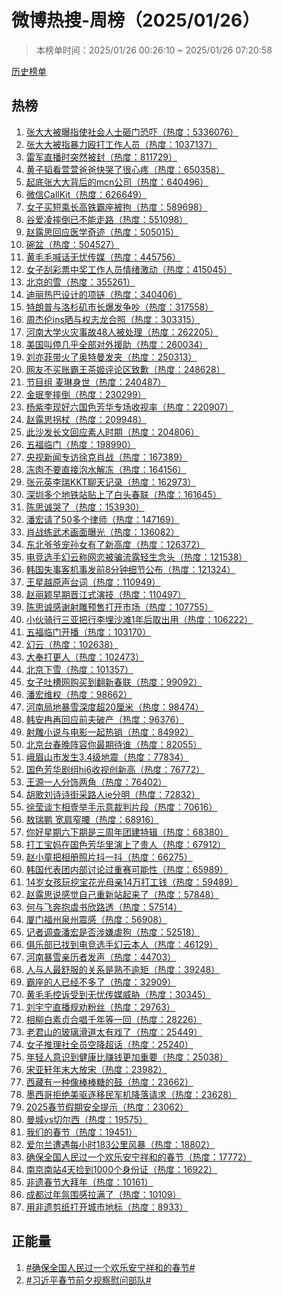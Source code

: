<h1>
微博热搜-周榜（2025/01/26）
</h1>
<blockquote>
<p>
本榜单时间：2025/01/26 00:26:10 ~ 2025/01/26 07:20:58
</p>
</blockquote>
<p>
<a href="https://github.com/daifee/weibo-hot-search/tree/main/archives/weekly">历史榜单</a>
</p>
<h2>
热榜
</h2>
<ol>

<li>
<a href="https://s.weibo.com/weibo?q=%23%E5%BC%A0%E5%A4%A7%E5%A4%A7%E8%A2%AB%E6%9B%9D%E6%8C%87%E4%BD%BF%E7%A4%BE%E4%BC%9A%E4%BA%BA%E5%A3%AB%E7%A0%B8%E9%97%A8%E6%81%90%E5%90%93%23" target="weibo">
张大大被曝指使社会人士砸门恐吓（热度：5336076）
</a>
</li>

<li>
<a href="https://s.weibo.com/weibo?q=%23%E5%BC%A0%E5%A4%A7%E5%A4%A7%E8%A2%AB%E6%8C%87%E6%9A%B4%E5%8A%9B%E6%AE%B4%E6%89%93%E5%B7%A5%E4%BD%9C%E4%BA%BA%E5%91%98%23" target="weibo">
张大大被指暴力殴打工作人员（热度：1037137）
</a>
</li>

<li>
<a href="https://s.weibo.com/weibo?q=%23%E9%9B%B7%E5%86%9B%E7%9B%B4%E6%92%AD%E6%97%B6%E7%AA%81%E7%84%B6%E8%A2%AB%E5%B0%81%23" target="weibo">
雷军直播时突然被封（热度：811729）
</a>
</li>

<li>
<a href="https://s.weibo.com/weibo?q=%23%E9%BB%84%E5%AD%90%E9%9F%AC%E7%9C%8B%E8%90%B1%E8%90%B1%E7%88%B8%E7%88%B8%E5%BF%AB%E5%93%AD%E4%BA%86%E5%BE%88%E5%BF%83%E7%96%BC%23" target="weibo">
黄子韬看萱萱爸爸快哭了很心疼（热度：650358）
</a>
</li>

<li>
<a href="https://s.weibo.com/weibo?q=%23%E8%B5%B7%E5%BA%95%E5%BC%A0%E5%A4%A7%E5%A4%A7%E8%83%8C%E5%90%8E%E7%9A%84mcn%E5%85%AC%E5%8F%B8%23" target="weibo">
起底张大大背后的mcn公司（热度：640496）
</a>
</li>

<li>
<a href="https://s.weibo.com/weibo?q=%23%E5%BE%AE%E4%BF%A1CallKit%23" target="weibo">
微信CallKit（热度：626649）
</a>
</li>

<li>
<a href="https://s.weibo.com/weibo?q=%23%E5%A5%B3%E5%AD%90%E4%B9%B0%E7%9F%AD%E4%B9%98%E9%95%BF%E9%AB%98%E9%93%81%E9%9C%B8%E5%BA%A7%E8%A2%AB%E6%8B%98%23" target="weibo">
女子买短乘长高铁霸座被拘（热度：589698）
</a>
</li>

<li>
<a href="https://s.weibo.com/weibo?q=%23%E8%B0%B7%E7%88%B1%E5%87%8C%E6%91%94%E5%80%92%E5%B7%B2%E4%B8%8D%E8%83%BD%E8%B5%B0%E8%B7%AF%23" target="weibo">
谷爱凌摔倒已不能走路（热度：551098）
</a>
</li>

<li>
<a href="https://s.weibo.com/weibo?q=%23%E8%B5%B5%E9%9C%B2%E6%80%9D%E5%9B%9E%E5%BA%94%E5%8C%BB%E5%AD%A6%E5%A5%87%E8%BF%B9%23" target="weibo">
赵露思回应医学奇迹（热度：505015）
</a>
</li>

<li>
<a href="https://s.weibo.com/weibo?q=%23%E7%A2%97%E7%9B%86%23" target="weibo">
碗盆（热度：504527）
</a>
</li>

<li>
<a href="https://s.weibo.com/weibo?q=%23%E9%BB%84%E6%AF%9B%E6%AF%9B%E5%96%8A%E8%AF%9D%E6%97%A0%E5%BF%A7%E4%BC%A0%E5%AA%92%23" target="weibo">
黄毛毛喊话无忧传媒（热度：445756）
</a>
</li>

<li>
<a href="https://s.weibo.com/weibo?q=%23%E5%A5%B3%E5%AD%90%E5%88%AE%E5%BD%A9%E7%A5%A8%E4%B8%AD%E5%A5%96%E5%B7%A5%E4%BD%9C%E4%BA%BA%E5%91%98%E6%83%85%E7%BB%AA%E6%BF%80%E5%8A%A8%23" target="weibo">
女子刮彩票中奖工作人员情绪激动（热度：415045）
</a>
</li>

<li>
<a href="https://s.weibo.com/weibo?q=%23%E5%8C%97%E4%BA%AC%E7%9A%84%E9%9B%AA%23" target="weibo">
北京的雪（热度：355261）
</a>
</li>

<li>
<a href="https://s.weibo.com/weibo?q=%23%E8%BF%AA%E4%B8%BD%E7%83%AD%E5%B7%B4%E8%AE%BE%E8%AE%A1%E7%9A%84%E9%A1%B9%E9%93%BE%23" target="weibo">
迪丽热巴设计的项链（热度：340406）
</a>
</li>

<li>
<a href="https://s.weibo.com/weibo?q=%23%E7%89%B9%E6%9C%97%E6%99%AE%E4%B8%8E%E6%B4%9B%E6%9D%89%E7%9F%B6%E5%B8%82%E9%95%BF%E7%88%86%E5%8F%91%E4%BA%89%E5%90%B5%23" target="weibo">
特朗普与洛杉矶市长爆发争吵（热度：317558）
</a>
</li>

<li>
<a href="https://s.weibo.com/weibo?q=%23%E5%91%A8%E6%9D%B0%E4%BC%A6ins%E6%99%92%E4%B8%8E%E6%9D%83%E5%BF%97%E9%BE%99%E5%90%88%E7%85%A7%23" target="weibo">
周杰伦ins晒与权志龙合照（热度：303315）
</a>
</li>

<li>
<a href="https://s.weibo.com/weibo?q=%23%E6%B2%B3%E5%8D%97%E5%A4%A7%E5%AD%A6%E7%81%AB%E7%81%BE%E4%BA%8B%E6%95%8548%E4%BA%BA%E8%A2%AB%E5%A4%84%E7%90%86%23" target="weibo">
河南大学火灾事故48人被处理（热度：262205）
</a>
</li>

<li>
<a href="https://s.weibo.com/weibo?q=%23%E7%BE%8E%E5%9B%BD%E5%8F%AB%E5%81%9C%E5%87%A0%E4%B9%8E%E5%85%A8%E9%83%A8%E5%AF%B9%E5%A4%96%E6%8F%B4%E5%8A%A9%23" target="weibo">
美国叫停几乎全部对外援助（热度：260034）
</a>
</li>

<li>
<a href="https://s.weibo.com/weibo?q=%23%E5%88%98%E4%BA%A6%E8%8F%B2%E5%B8%A6%E7%81%AB%E4%BA%86%E5%A5%A5%E7%89%B9%E6%9B%BC%E5%8F%91%E5%A4%B9%23" target="weibo">
刘亦菲带火了奥特曼发夹（热度：250313）
</a>
</li>

<li>
<a href="https://s.weibo.com/weibo?q=%23%E7%BD%91%E5%8F%8B%E4%B8%8D%E4%B9%B0%E8%B4%A6%E9%9C%B8%E7%8E%8B%E8%8C%B6%E5%A7%AC%E8%AF%84%E8%AE%BA%E5%8C%BA%E8%87%B4%E6%AD%89%23" target="weibo">
网友不买账霸王茶姬评论区致歉（热度：248628）
</a>
</li>

<li>
<a href="https://s.weibo.com/weibo?q=%23%E8%8A%82%E7%9B%AE%E7%BB%84%20%E9%BA%A6%E7%90%B3%E8%BA%AB%E4%B8%96%23" target="weibo">
节目组 麦琳身世（热度：240487）
</a>
</li>

<li>
<a href="https://s.weibo.com/weibo?q=%23%E9%87%91%E7%8F%89%E5%A5%8E%E6%91%94%E5%80%92%23" target="weibo">
金珉奎摔倒（热度：230299）
</a>
</li>

<li>
<a href="https://s.weibo.com/weibo?q=%23%E6%9D%A8%E7%B4%AB%E6%9D%8E%E7%8E%B0%E5%A5%BD%E5%85%AD%E5%9B%BD%E8%89%B2%E8%8A%B3%E5%8D%8E%E4%B8%93%E5%9C%BA%E6%94%B6%E8%A7%86%E7%8E%87%23" target="weibo">
杨紫李现好六国色芳华专场收视率（热度：220907）
</a>
</li>

<li>
<a href="https://s.weibo.com/weibo?q=%23%E8%B5%B5%E9%9C%B2%E6%80%9D%E6%8B%90%E6%9D%96%23" target="weibo">
赵露思拐杖（热度：209948）
</a>
</li>

<li>
<a href="https://s.weibo.com/weibo?q=%23%E6%AD%A4%E6%B2%99%E5%8F%91%E9%95%BF%E6%96%87%E5%9B%9E%E5%BA%94%E7%B4%A0%E4%BA%BA%E6%97%B6%E6%9C%9F%23" target="weibo">
此沙发长文回应素人时期（热度：204806）
</a>
</li>

<li>
<a href="https://s.weibo.com/weibo?q=%23%E4%BA%94%E7%A6%8F%E4%B8%B4%E9%97%A8%23" target="weibo">
五福临门（热度：198990）
</a>
</li>

<li>
<a href="https://s.weibo.com/weibo?q=%23%E5%A4%AE%E8%A7%86%E6%96%B0%E9%97%BB%E4%B8%93%E8%AE%BF%E5%BE%90%E5%85%8B%E8%82%96%E6%88%98%23" target="weibo">
央视新闻专访徐克肖战（热度：167389）
</a>
</li>

<li>
<a href="https://s.weibo.com/weibo?q=%23%E5%86%BB%E8%82%89%E4%B8%8D%E8%A6%81%E7%9B%B4%E6%8E%A5%E6%B3%A1%E6%B0%B4%E8%A7%A3%E5%86%BB%23" target="weibo">
冻肉不要直接泡水解冻（热度：164156）
</a>
</li>

<li>
<a href="https://s.weibo.com/weibo?q=%23%E5%BC%A0%E5%85%83%E8%8B%B1%E6%9D%8E%E7%91%9EKKT%E8%81%8A%E5%A4%A9%E8%AE%B0%E5%BD%95%23" target="weibo">
张元英李瑞KKT聊天记录（热度：162973）
</a>
</li>

<li>
<a href="https://s.weibo.com/weibo?q=%23%E6%B7%B1%E5%9C%B3%E5%A4%9A%E4%B8%AA%E5%9C%B0%E9%93%81%E7%AB%99%E8%B4%B4%E4%B8%8A%E4%BA%86%E7%99%BD%E5%A4%B4%E6%98%A5%E8%81%94%23" target="weibo">
深圳多个地铁站贴上了白头春联（热度：161645）
</a>
</li>

<li>
<a href="https://s.weibo.com/weibo?q=%23%E9%99%88%E6%80%9D%E8%AF%9A%E5%93%AD%E4%BA%86%23" target="weibo">
陈思诚哭了（热度：153930）
</a>
</li>

<li>
<a href="https://s.weibo.com/weibo?q=%23%E6%BD%98%E5%AE%8F%E8%AF%B7%E4%BA%8650%E5%A4%9A%E4%B8%AA%E5%BE%8B%E5%B8%88%23" target="weibo">
潘宏请了50多个律师（热度：147169）
</a>
</li>

<li>
<a href="https://s.weibo.com/weibo?q=%23%E8%82%96%E6%88%98%E7%BB%83%E6%AD%A6%E6%9C%AF%E7%94%BB%E9%9D%A2%E6%9B%9D%E5%85%89%23" target="weibo">
肖战练武术画面曝光（热度：136082）
</a>
</li>

<li>
<a href="https://s.weibo.com/weibo?q=%23%E4%B8%9C%E5%8C%97%E7%88%B7%E7%88%B7%E5%AE%A0%E5%AD%99%E5%A5%B3%E6%9C%89%E4%BA%86%E6%96%B0%E9%AB%98%E5%BA%A6%23" target="weibo">
东北爷爷宠孙女有了新高度（热度：126372）
</a>
</li>

<li>
<a href="https://s.weibo.com/weibo?q=%23%E7%94%B5%E7%AB%9E%E9%80%89%E6%89%8B%E5%B9%BB%E4%BA%91%E7%A7%B0%E7%BD%91%E6%81%8B%E8%A2%AB%E9%AA%97%E6%B5%81%E9%9C%B2%E8%BD%BB%E7%94%9F%E5%BF%B5%E5%A4%B4%23" target="weibo">
电竞选手幻云称网恋被骗流露轻生念头（热度：121538）
</a>
</li>

<li>
<a href="https://s.weibo.com/weibo?q=%23%E9%9F%A9%E5%9B%BD%E5%A4%B1%E4%BA%8B%E5%AE%A2%E6%9C%BA%E4%BA%8B%E5%8F%91%E5%89%8D8%E5%88%86%E9%92%9F%E7%BB%86%E8%8A%82%E5%85%AC%E5%B8%83%23" target="weibo">
韩国失事客机事发前8分钟细节公布（热度：121324）
</a>
</li>

<li>
<a href="https://s.weibo.com/weibo?q=%23%E7%8E%8B%E6%98%9F%E8%B6%8A%E5%8E%9F%E5%A3%B0%E5%8F%B0%E8%AF%8D%23" target="weibo">
王星越原声台词（热度：110949）
</a>
</li>

<li>
<a href="https://s.weibo.com/weibo?q=%23%E8%B5%B5%E4%B8%BD%E9%A2%96%E6%97%A9%E6%9C%9F%E6%99%8B%E6%B1%9F%E5%BC%8F%E6%BC%94%E6%8A%80%23" target="weibo">
赵丽颖早期晋江式演技（热度：110497）
</a>
</li>

<li>
<a href="https://s.weibo.com/weibo?q=%23%E9%99%88%E6%80%9D%E8%AF%9A%E6%84%9F%E8%B0%A2%E5%B0%84%E9%9B%95%E9%A2%84%E5%94%AE%E6%89%93%E5%BC%80%E5%B8%82%E5%9C%BA%23" target="weibo">
陈思诚感谢射雕预售打开市场（热度：107755）
</a>
</li>

<li>
<a href="https://s.weibo.com/weibo?q=%23%E5%B0%8F%E4%BC%99%E9%AA%91%E8%A1%8C%E4%B8%89%E4%BA%9A%E6%8A%8A%E8%A1%8C%E6%9D%8E%E5%9F%8B%E6%B2%99%E6%BB%A91%E5%B9%B4%E5%90%8E%E5%8F%96%E5%87%BA%E7%94%A8%23" target="weibo">
小伙骑行三亚把行李埋沙滩1年后取出用（热度：106222）
</a>
</li>

<li>
<a href="https://s.weibo.com/weibo?q=%23%E4%BA%94%E7%A6%8F%E4%B8%B4%E9%97%A8%E5%BC%80%E6%92%AD%23" target="weibo">
五福临门开播（热度：103170）
</a>
</li>

<li>
<a href="https://s.weibo.com/weibo?q=%23%E5%B9%BB%E4%BA%91%23" target="weibo">
幻云（热度：102638）
</a>
</li>

<li>
<a href="https://s.weibo.com/weibo?q=%23%E5%A4%A7%E5%A5%89%E6%89%93%E6%9B%B4%E4%BA%BA%23" target="weibo">
大奉打更人（热度：102473）
</a>
</li>

<li>
<a href="https://s.weibo.com/weibo?q=%23%E5%8C%97%E4%BA%AC%E4%B8%8B%E9%9B%AA%23" target="weibo">
北京下雪（热度：101357）
</a>
</li>

<li>
<a href="https://s.weibo.com/weibo?q=%23%E5%A5%B3%E5%AD%90%E5%90%90%E6%A7%BD%E7%BD%91%E8%B4%AD%E4%B9%B0%E5%88%B0%E7%BF%BB%E6%96%B0%E6%98%A5%E8%81%94%23" target="weibo">
女子吐槽网购买到翻新春联（热度：99092）
</a>
</li>

<li>
<a href="https://s.weibo.com/weibo?q=%23%E6%BD%98%E5%AE%8F%E7%BB%B4%E6%9D%83%23" target="weibo">
潘宏维权（热度：98662）
</a>
</li>

<li>
<a href="https://s.weibo.com/weibo?q=%23%E6%B2%B3%E5%8D%97%E5%B1%80%E5%9C%B0%E6%9A%B4%E9%9B%AA%E6%B7%B1%E5%BA%A6%E8%B6%8520%E5%8E%98%E7%B1%B3%23" target="weibo">
河南局地暴雪深度超20厘米（热度：98474）
</a>
</li>

<li>
<a href="https://s.weibo.com/weibo?q=%23%E9%9F%A9%E5%AE%89%E5%86%89%E5%86%8D%E5%9B%9E%E5%BA%94%E5%89%8D%E5%A4%AB%E7%A0%B4%E4%BA%A7%23" target="weibo">
韩安冉再回应前夫破产（热度：96376）
</a>
</li>

<li>
<a href="https://s.weibo.com/weibo?q=%23%E5%B0%84%E9%9B%95%E5%B0%8F%E8%AF%B4%E4%B8%8E%E7%94%B5%E5%BD%B1%E4%B8%80%E8%B5%B7%E7%83%AD%E9%94%80%23" target="weibo">
射雕小说与电影一起热销（热度：84992）
</a>
</li>

<li>
<a href="https://s.weibo.com/weibo?q=%23%E5%8C%97%E4%BA%AC%E5%8F%B0%E6%98%A5%E6%99%9A%E9%98%B5%E5%AE%B9%E4%BD%A0%E6%9C%80%E6%9C%9F%E5%BE%85%E8%B0%81%23" target="weibo">
北京台春晚阵容你最期待谁（热度：82055）
</a>
</li>

<li>
<a href="https://s.weibo.com/weibo?q=%23%E5%B3%A8%E7%9C%89%E5%B1%B1%E5%B8%82%E5%8F%91%E7%94%9F3.4%E7%BA%A7%E5%9C%B0%E9%9C%87%23" target="weibo">
峨眉山市发生3.4级地震（热度：77834）
</a>
</li>

<li>
<a href="https://s.weibo.com/weibo?q=%23%E5%9B%BD%E8%89%B2%E8%8A%B3%E5%8D%8E%E5%89%A7%E7%BB%84hi6%E6%94%B6%E8%A7%86%E5%88%9B%E6%96%B0%E9%AB%98%23" target="weibo">
国色芳华剧组hi6收视创新高（热度：76772）
</a>
</li>

<li>
<a href="https://s.weibo.com/weibo?q=%23%E7%8E%8B%E6%BA%90%E4%B8%80%E4%BA%BA%E5%88%86%E9%A5%B0%E4%B8%A4%E8%A7%92%23" target="weibo">
王源一人分饰两角（热度：76402）
</a>
</li>

<li>
<a href="https://s.weibo.com/weibo?q=%23%E8%83%A1%E6%AD%8C%E5%88%98%E8%AF%97%E8%AF%97%E8%A1%97%E9%87%87%E8%B7%AF%E4%BA%BAie%E5%88%86%E6%98%8E%23" target="weibo">
胡歌刘诗诗街采路人ie分明（热度：72832）
</a>
</li>

<li>
<a href="https://s.weibo.com/weibo?q=%23%E5%BE%90%E8%8E%B9%E8%B0%88%E5%8D%9E%E7%9B%B8%E5%A3%B9%E4%B8%BE%E6%89%8B%E7%A4%BA%E6%84%8F%E8%A3%81%E5%88%A4%E7%89%87%E6%AE%B5%23" target="weibo">
徐莹谈卞相壹举手示意裁判片段（热度：70616）
</a>
</li>

<li>
<a href="https://s.weibo.com/weibo?q=%23%E6%95%96%E7%91%9E%E9%B9%8F%20%E5%AE%BD%E8%82%A9%E7%AA%84%E8%85%B0%23" target="weibo">
敖瑞鹏 宽肩窄腰（热度：68916）
</a>
</li>

<li>
<a href="https://s.weibo.com/weibo?q=%23%E4%BD%A0%E5%A5%BD%E6%98%9F%E6%9C%9F%E5%85%AD%E4%B8%8B%E6%9C%9F%E6%98%AF%E4%B8%89%E5%91%A8%E5%B9%B4%E5%9B%A2%E5%BB%BA%E7%89%B9%E8%BE%91%23" target="weibo">
你好星期六下期是三周年团建特辑（热度：68380）
</a>
</li>

<li>
<a href="https://s.weibo.com/weibo?q=%23%E6%89%93%E5%B7%A5%E5%AE%9D%E5%A6%88%E5%9C%A8%E5%9B%BD%E8%89%B2%E8%8A%B3%E5%8D%8E%E9%87%8C%E6%BC%94%E4%B8%8A%E4%BA%86%E8%B4%B5%E4%BA%BA%23" target="weibo">
打工宝妈在国色芳华里演上了贵人（热度：67912）
</a>
</li>

<li>
<a href="https://s.weibo.com/weibo?q=%23%E8%B5%B5%E5%B0%8F%E7%AB%A5%E6%8A%8A%E7%9B%B8%E5%86%8C%E7%85%A7%E7%89%87%E6%8A%96%E4%B8%80%E6%8A%96%23" target="weibo">
赵小童把相册照片抖一抖（热度：66275）
</a>
</li>

<li>
<a href="https://s.weibo.com/weibo?q=%23%E9%9F%A9%E5%9B%BD%E4%BB%A3%E8%A1%A8%E5%9B%A2%E5%86%85%E9%83%A8%E8%AE%A8%E8%AE%BA%E8%BF%87%E9%87%8D%E8%B5%9B%E5%8F%AF%E8%83%BD%E6%80%A7%23" target="weibo">
韩国代表团内部讨论过重赛可能性（热度：65989）
</a>
</li>

<li>
<a href="https://s.weibo.com/weibo?q=%2314%E5%B2%81%E5%A5%B3%E5%AD%A9%E7%8E%A9%E6%8C%96%E5%AE%9D%E8%8A%B1%E5%85%89%E6%AF%8D%E4%BA%B214%E4%B8%87%E6%89%93%E5%B7%A5%E9%92%B1%23" target="weibo">
14岁女孩玩挖宝花光母亲14万打工钱（热度：59489）
</a>
</li>

<li>
<a href="https://s.weibo.com/weibo?q=%23%E8%B5%B5%E9%9C%B2%E6%80%9D%E8%AF%B4%E6%84%9F%E8%A7%89%E8%87%AA%E5%B7%B1%E9%87%8D%E6%96%B0%E7%AB%99%E8%B5%B7%E6%9D%A5%E4%BA%86%23" target="weibo">
赵露思说感觉自己重新站起来了（热度：57848）
</a>
</li>

<li>
<a href="https://s.weibo.com/weibo?q=%23%E4%BD%95%E4%B8%8E%E9%A3%9E%E5%A5%94%E6%8A%B1%E8%99%9E%E4%B9%A6%E6%AC%A3%E8%B7%AF%E9%80%8F%23" target="weibo">
何与飞奔抱虞书欣路透（热度：57514）
</a>
</li>

<li>
<a href="https://s.weibo.com/weibo?q=%23%E5%8E%A6%E9%97%A8%E7%A6%8F%E5%B7%9E%E6%B3%89%E5%B7%9E%E9%9C%87%E6%84%9F%23" target="weibo">
厦门福州泉州震感（热度：56908）
</a>
</li>

<li>
<a href="https://s.weibo.com/weibo?q=%23%E8%AE%B0%E8%80%85%E8%B0%83%E6%9F%A5%E6%BD%98%E5%AE%8F%E6%98%AF%E5%90%A6%E6%B6%89%E5%AB%8C%E8%99%90%E7%8B%97%23" target="weibo">
记者调查潘宏是否涉嫌虐狗（热度：52518）
</a>
</li>

<li>
<a href="https://s.weibo.com/weibo?q=%23%E4%BF%B1%E4%B9%90%E9%83%A8%E5%B7%B2%E6%89%BE%E5%88%B0%E7%94%B5%E7%AB%9E%E9%80%89%E6%89%8B%E5%B9%BB%E4%BA%91%E6%9C%AC%E4%BA%BA%23" target="weibo">
俱乐部已找到电竞选手幻云本人（热度：46129）
</a>
</li>

<li>
<a href="https://s.weibo.com/weibo?q=%23%E6%B2%B3%E5%8D%97%E6%9A%B4%E9%9B%AA%E4%BA%B2%E5%8E%86%E8%80%85%E5%8F%91%E5%A3%B0%23" target="weibo">
河南暴雪亲历者发声（热度：44703）
</a>
</li>

<li>
<a href="https://s.weibo.com/weibo?q=%23%E4%BA%BA%E4%B8%8E%E4%BA%BA%E6%9C%80%E8%88%92%E6%9C%8D%E7%9A%84%E5%85%B3%E7%B3%BB%E6%98%AF%E7%86%9F%E4%B8%8D%E9%80%BE%E7%9F%A9%23" target="weibo">
人与人最舒服的关系是熟不逾矩（热度：39248）
</a>
</li>

<li>
<a href="https://s.weibo.com/weibo?q=%23%E9%9C%B8%E5%BA%A7%E7%9A%84%E4%BA%BA%E5%B7%B2%E7%BB%8F%E4%B8%8D%E5%A4%9A%E4%BA%86%23" target="weibo">
霸座的人已经不多了（热度：32909）
</a>
</li>

<li>
<a href="https://s.weibo.com/weibo?q=%23%E9%BB%84%E6%AF%9B%E6%AF%9B%E6%8E%A7%E8%AF%89%E5%8F%97%E5%88%B0%E6%97%A0%E5%BF%A7%E4%BC%A0%E5%AA%92%E5%A8%81%E8%83%81%23" target="weibo">
黄毛毛控诉受到无忧传媒威胁（热度：30345）
</a>
</li>

<li>
<a href="https://s.weibo.com/weibo?q=%23%E5%88%98%E5%AE%87%E5%AE%81%E7%9B%B4%E6%92%AD%E8%A7%84%E5%8A%9D%E7%B2%89%E4%B8%9D%23" target="weibo">
刘宇宁直播规劝粉丝（热度：29763）
</a>
</li>

<li>
<a href="https://s.weibo.com/weibo?q=%23%E7%9B%B8%E6%9F%B3%E7%99%BD%E7%B4%A0%E8%B4%9E%E5%90%88%E5%94%B1%E5%8D%83%E5%B9%B4%E7%AD%89%E4%B8%80%E5%9B%9E%23" target="weibo">
相柳白素贞合唱千年等一回（热度：28226）
</a>
</li>

<li>
<a href="https://s.weibo.com/weibo?q=%23%E8%80%81%E5%90%9B%E5%B1%B1%E7%9A%84%E7%8E%BB%E7%92%83%E6%BB%91%E9%81%93%E5%A4%AA%E6%9C%89%E6%88%8F%E4%BA%86%23" target="weibo">
老君山的玻璃滑道太有戏了（热度：25449）
</a>
</li>

<li>
<a href="https://s.weibo.com/weibo?q=%23%E5%A5%B3%E5%AD%90%E6%8E%A8%E7%90%86%E7%A4%BE%E5%85%A8%E5%91%98%E7%A9%BA%E9%99%8D%E8%B6%85%E8%AF%9D%23" target="weibo">
女子推理社全员空降超话（热度：25240）
</a>
</li>

<li>
<a href="https://s.weibo.com/weibo?q=%23%E5%B9%B4%E8%BD%BB%E4%BA%BA%E6%84%8F%E8%AF%86%E5%88%B0%E5%81%A5%E5%BA%B7%E6%AF%94%E8%B5%9A%E9%92%B1%E6%9B%B4%E5%8A%A0%E9%87%8D%E8%A6%81%23" target="weibo">
年轻人意识到健康比赚钱更加重要（热度：25038）
</a>
</li>

<li>
<a href="https://s.weibo.com/weibo?q=%23%E5%AE%8B%E4%BA%9A%E8%BD%A9%E5%B9%B4%E6%9C%AB%E5%A4%A7%E6%94%BE%E5%AE%8B%23" target="weibo">
宋亚轩年末大放宋（热度：23982）
</a>
</li>

<li>
<a href="https://s.weibo.com/weibo?q=%23%E8%A5%BF%E8%97%8F%E6%9C%89%E4%B8%80%E7%A7%8D%E5%83%8F%E6%A3%92%E6%A3%92%E7%B3%96%E7%9A%84%E9%BC%93%23" target="weibo">
西藏有一种像棒棒糖的鼓（热度：23662）
</a>
</li>

<li>
<a href="https://s.weibo.com/weibo?q=%23%E5%A2%A8%E8%A5%BF%E5%93%A5%E6%8B%92%E7%BB%9D%E7%BE%8E%E9%A9%B1%E9%80%90%E7%A7%BB%E6%B0%91%E5%86%9B%E6%9C%BA%E9%99%8D%E8%90%BD%E8%AF%B7%E6%B1%82%23" target="weibo">
墨西哥拒绝美驱逐移民军机降落请求（热度：23628）
</a>
</li>

<li>
<a href="https://s.weibo.com/weibo?q=%232025%E6%98%A5%E8%8A%82%E5%81%87%E6%9C%9F%E5%AE%89%E5%85%A8%E6%8F%90%E7%A4%BA%23" target="weibo">
2025春节假期安全提示（热度：23062）
</a>
</li>

<li>
<a href="https://s.weibo.com/weibo?q=%23%E6%9B%BC%E5%9F%8Evs%E5%88%87%E5%B0%94%E8%A5%BF%23" target="weibo">
曼城vs切尔西（热度：19575）
</a>
</li>

<li>
<a href="https://s.weibo.com/weibo?q=%23%E6%88%91%E4%BB%AC%E7%9A%84%E6%98%A5%E8%8A%82%23" target="weibo">
我们的春节（热度：19451）
</a>
</li>

<li>
<a href="https://s.weibo.com/weibo?q=%23%E7%88%B1%E5%B0%94%E5%85%B0%E9%81%AD%E9%81%87%E6%AF%8F%E5%B0%8F%E6%97%B6183%E5%85%AC%E9%87%8C%E9%A3%8E%E6%9A%B4%23" target="weibo">
爱尔兰遭遇每小时183公里风暴（热度：18802）
</a>
</li>

<li>
<a href="https://s.weibo.com/weibo?q=%23%E7%A1%AE%E4%BF%9D%E5%85%A8%E5%9B%BD%E4%BA%BA%E6%B0%91%E8%BF%87%E4%B8%80%E4%B8%AA%E6%AC%A2%E4%B9%90%E5%AE%89%E5%AE%81%E7%A5%A5%E5%92%8C%E7%9A%84%E6%98%A5%E8%8A%82%23" target="weibo">
确保全国人民过一个欢乐安宁祥和的春节（热度：17772）
</a>
</li>

<li>
<a href="https://s.weibo.com/weibo?q=%23%E5%8D%97%E4%BA%AC%E5%8D%97%E7%AB%994%E5%A4%A9%E6%8D%A1%E5%88%B01000%E4%B8%AA%E8%BA%AB%E4%BB%BD%E8%AF%81%23" target="weibo">
南京南站4天捡到1000个身份证（热度：16922）
</a>
</li>

<li>
<a href="https://s.weibo.com/weibo?q=%23%E9%9D%9E%E9%81%97%E6%98%A5%E8%8A%82%E5%A4%A7%E6%8B%9C%E5%B9%B4%23" target="weibo">
非遗春节大拜年（热度：10161）
</a>
</li>

<li>
<a href="https://s.weibo.com/weibo?q=%23%E6%88%90%E9%83%BD%E8%BF%87%E5%B9%B4%E6%B0%9B%E5%9B%B4%E6%84%9F%E6%8B%89%E6%BB%A1%E4%BA%86%23" target="weibo">
成都过年氛围感拉满了（热度：10109）
</a>
</li>

<li>
<a href="https://s.weibo.com/weibo?q=%23%E7%94%A8%E9%9D%9E%E9%81%97%E5%89%AA%E7%BA%B8%E6%89%93%E5%BC%80%E5%9F%8E%E5%B8%82%E5%9C%B0%E6%A0%87%23" target="weibo">
用非遗剪纸打开城市地标（热度：8933）
</a>
</li>

</ol>
<h2>
正能量
</h2>
<ol>

<li>
<a href="https://s.weibo.com/weibo?q=%23%23%E7%A1%AE%E4%BF%9D%E5%85%A8%E5%9B%BD%E4%BA%BA%E6%B0%91%E8%BF%87%E4%B8%80%E4%B8%AA%E6%AC%A2%E4%B9%90%E5%AE%89%E5%AE%81%E7%A5%A5%E5%92%8C%E7%9A%84%E6%98%A5%E8%8A%82%23%23" target="weibo">
#确保全国人民过一个欢乐安宁祥和的春节#
</a>
</li>

<li>
<a href="https://s.weibo.com/weibo?q=%23%23%E4%B9%A0%E8%BF%91%E5%B9%B3%E6%98%A5%E8%8A%82%E5%89%8D%E5%A4%95%E8%A7%86%E5%AF%9F%E6%85%B0%E9%97%AE%E9%83%A8%E9%98%9F%23%23" target="weibo">
#习近平春节前夕视察慰问部队#
</a>
</li>

</ol>